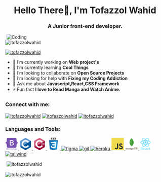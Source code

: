 <h1 align="center">Hello There👋, I'm Tofazzol Wahid</h1>
<h3 align="center">A Junior front-end developer.</h3>
<img align="right" alt="Coding" width="500" src="https://media3.giphy.com/media/f3iwJFOVOwuy7K6FFw/giphy.gif?cid=ecf05e479a7cs3rpvwenjl31vmlp9rkc1umykuflx19sibnu&rid=giphy.gif&ct=g">
<p align="left"> <img src="https://komarev.com/ghpvc/?username=itofazzolwahid&label=Profile%20views&color=0e75b6&style=flat" alt="itofazzolwahid" /> </p>

<p align="left"> <a href="https://twitter.com/itofazzolwahid" target="blank"><img src="https://img.shields.io/twitter/follow/itofazzolwahid?logo=twitter&style=for-the-badge" alt="itofazzolwahid" /></a> </p>

- 🔭 I’m currently working on **Web project's**
- 🌱 I’m currently learning **Cool Things**
- 👯 I’m looking to collaborate on **Open Source Projects**
- 🤝 I’m looking for help with **Fixing my Coding Addiction**
- 💬 Ask me about **Javascript,React,CSS Framework**
- ⚡ Fun fact **I love to Read Manga and Watch Anime.**

<h3 align="left">Connect with me:</h3>
<p align="left">
<a href="https://twitter.com/itofazzolwahid" target="blank"><img align="center" src="https://raw.githubusercontent.com/rahuldkjain/github-profile-readme-generator/master/src/images/icons/Social/twitter.svg" alt="itofazzolwahid" height="30" width="40" /></a>
<a href="https://linkedin.com/in/itofazzolwahid" target="blank"><img align="center" src="https://raw.githubusercontent.com/rahuldkjain/github-profile-readme-generator/master/src/images/icons/Social/linked-in-alt.svg" alt="itofazzolwahid" height="30" width="40" /></a>
<a href="https://instagram.com/itofazzolwahid" target="blank"><img align="center" src="https://raw.githubusercontent.com/rahuldkjain/github-profile-readme-generator/master/src/images/icons/Social/instagram.svg" alt="itofazzolwahid" height="30" width="40" /></a>
</p>

<h3 align="left">Languages and Tools:</h3>
<p align="left"> <a href="https://getbootstrap.com" target="_blank" rel="noreferrer"> <img src="https://raw.githubusercontent.com/devicons/devicon/master/icons/bootstrap/bootstrap-plain-wordmark.svg" alt="bootstrap" width="40" height="40"/> </a> <a href="https://www.cprogramming.com/" target="_blank" rel="noreferrer"> <img src="https://raw.githubusercontent.com/devicons/devicon/master/icons/c/c-original.svg" alt="c" width="40" height="40"/> </a> <a href="https://www.w3schools.com/cpp/" target="_blank" rel="noreferrer"> <img src="https://raw.githubusercontent.com/devicons/devicon/master/icons/cplusplus/cplusplus-original.svg" alt="cplusplus" width="40" height="40"/> </a> <a href="https://www.w3schools.com/css/" target="_blank" rel="noreferrer"> <img src="https://raw.githubusercontent.com/devicons/devicon/master/icons/css3/css3-original-wordmark.svg" alt="css3" width="40" height="40"/> </a>  <a href="https://www.figma.com/" target="_blank" rel="noreferrer"> <img src="https://www.vectorlogo.zone/logos/figma/figma-icon.svg" alt="figma" width="40" height="40"/> </a>  <a href="https://git-scm.com/" target="_blank" rel="noreferrer"> <img src="https://www.vectorlogo.zone/logos/git-scm/git-scm-icon.svg" alt="git" width="40" height="40"/> </a> <a href="https://heroku.com" target="_blank" rel="noreferrer"> <img src="https://www.vectorlogo.zone/logos/heroku/heroku-icon.svg" alt="heroku" width="40" height="40"/> </a> <a href="https://developer.mozilla.org/en-US/docs/Web/JavaScript" target="_blank" rel="noreferrer"> <img src="https://raw.githubusercontent.com/devicons/devicon/master/icons/javascript/javascript-original.svg" alt="javascript" width="40" height="40"/> </a> <a href="https://www.mongodb.com/" target="_blank" rel="noreferrer"> <img src="https://raw.githubusercontent.com/devicons/devicon/master/icons/mongodb/mongodb-original-wordmark.svg" alt="mongodb" width="40" height="40"/> </a>  <a href="https://reactjs.org/" target="_blank" rel="noreferrer"> <img src="https://raw.githubusercontent.com/devicons/devicon/master/icons/react/react-original-wordmark.svg" alt="react" width="40" height="40"/> </a> <a href="https://tailwindcss.com/" target="_blank" rel="noreferrer"> <img src="https://www.vectorlogo.zone/logos/tailwindcss/tailwindcss-icon.svg" alt="tailwind" width="40" height="40"/> </a>  </p>

<p>&nbsp;<img align="center" src="https://github-readme-stats.vercel.app/api?username=itofazzolwahid&show_icons=true&locale=en" alt="itofazzolwahid" /></p>

<p><img align="center" src="https://github-readme-streak-stats.herokuapp.com/?user=itofazzolwahid&" alt="itofazzolwahid" /></p>

